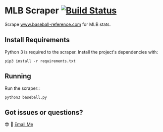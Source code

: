 # MLB Scraper [![Build Status](https://travis-ci.org/0xnu/mlb-scraper.svg?branch=master)](https://travis-ci.org/0xnu/mlb-scraper)

Scrape www.baseball-reference.com for MLB stats.

## Install Requirements

Python 3 is required to the scraper. Install the project's dependencies with:

```shell
pip3 install -r requirements.txt
```

## Running

Run the scraper::

```shell
python3 baseball.py
```

## Got issues or questions?

:sunglasses: :wave: [Email Me](mailto:oketunjifinbarrs@gmail.com)
